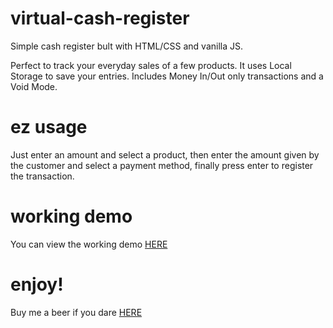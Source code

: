 # virtual-cash-register

Simple cash register bult with HTML/CSS and vanilla JS.

Perfect to track your everyday sales of a few products. 
It uses Local Storage to save your entries.
Includes Money In/Out only transactions and a Void Mode.

# ez usage

Just enter an amount and select a product, then enter the amount given by the 
customer and select a payment method, finally press enter to register the transaction.

# working demo

You can view the working demo [HERE](https://luiavag.github.io/virtual-cash-register/)

# enjoy!
 
Buy me a beer if you dare [HERE](https://paypal.me/MyPriceRite?locale.x=en_GB)

